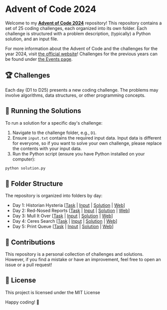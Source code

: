 # Advent of Code 2024

Welcome to my [**Advent of Code 2024**](https://adventofcode.com/2024/) repository! This repository contains a set of 25 coding challenges, each organized into its own folder. Each challenge is structured with a problem description, (typically) a Python solution, and an input file.

For more information about the Advent of Code and the challenges for the year 2024, visit [the official website](https://adventofcode.com)!
Challenges for the previous years can be found under [the Events page](https://adventofcode.com/events).

## 🏆 Challenges

Each day (D1 to D25) presents a new coding challenge. The problems may involve algorithms, data structures, or other programming concepts.

## 🚀 Running the Solutions

To run a solution for a specific day's challenge:

1. Navigate to the challenge folder, e.g., `D1`.
2. Ensure `input.txt` contains the required input data. Input data is different for everyone, so if you want to solve your own challenge, please replace the contents with your input data.
3. Run the Python script (ensure you have Python installed on your computer):

```bash
python solution.py
```

## 📂 Folder Structure

The repository is organized into folders by day:

- Day 1: Historian Hysteria \[[Task](./D1/task.md) | [Input](./D1/input.txt) | [Solution](./D1/solution.py) | [Web](https://adventofcode.com/2024/day/1)\]
- Day 2: Red-Nosed Reports \[[Task](./D2/task.md) | [Input](./D2/input.txt) | [Solution](./D2/solution.py) | [Web](https://adventofcode.com/2024/day/2)\]
- Day 3: Mull It Over \[[Task](./D3/task.md) | [Input](./D3/input.txt) | [Solution](./D3/solution.py) | [Web](https://adventofcode.com/2024/day/3)\]
- Day 4: Ceres Search \[[Task](./D4/task.md) | [Input](./D4/input.txt) | [Solution](./D4/solution.py) | [Web](https://adventofcode.com/2024/day/4)\]
- Day 5: Print Queue \[[Task](./D5/task.md) | [Input](./D5/input.txt) | [Solution](./D5/solution.py) | [Web](https://adventofcode.com/2024/day/5)\]

## 🤝 Contributions

This repository is a personal collection of challenges and solutions. However, if you find a mistake or have an improvement, feel free to open an issue or a pull request!

## 📜 License

This project is licensed under the MIT License

Happy coding! 🚀
